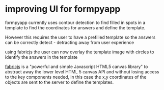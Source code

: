 # improving UI for formpyapp

formpyapp currently uses contour detection to find filled in spots in a template to find the coordinates for answers and define the template.

However this requires the user to have a prefilled template so the answers can be correctly detect - detracting away from user experience

using fabricjs the user can now overlay the template image with circles to identify the answers in the template

[fabricjs](http://fabricjs.com/) is a "powerful and simple Javascript HTML5 canvas library" to abstract away the lower level HTML 5 canvas API and without losing access to the key components needed, in this case the x,y coordinates of the objects are sent to the server to define the templates.
